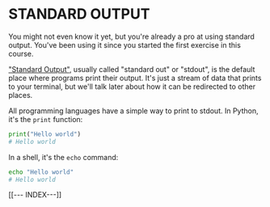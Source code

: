 # STANDARD OUTPUT

You might not even know it yet, but you're already a pro at using standard output. You've been using it since you started the first exercise in this course.

["Standard Output"](https://en.wikipedia.org/wiki/Standard_streams#Standard_output_%28stdout%29), usually called "standard out" or "stdout", is the default place where programs print their output. It's just a stream of data that prints to your terminal, but we'll talk later about how it can be redirected to other places.

All programming languages have a simple way to print to stdout. In Python, it's the `print` function:

```py
print("Hello world")
# Hello world
```

In a shell, it's the `echo` command:

```bash
echo "Hello world"
# Hello world
```

[[--- INDEX---]]